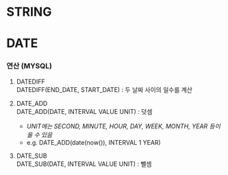 # STRING

# DATE
### 연산 (MYSQL)
1. DATEDIFF  
DATEDIFF(END_DATE, START_DATE) : 두 날짜 사이의 일수를 계산  

2. DATE_ADD   
DATE_ADD(DATE, INTERVAL VALUE UNIT) : 덧셈
    - *UNIT에는 SECOND, MINUTE, HOUR, DAY, WEEK, MONTH, YEAR 등이 올 수 있음*
    - e.g. DATE_ADD(date(now()), INTERVAL 1 YEAR)

3. DATE_SUB  
DATE_SUB(DATE, INTERVAL VALUE UNIT) : 뺄셈